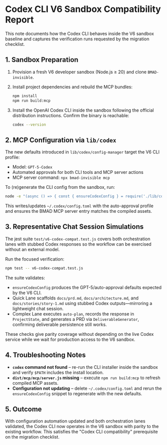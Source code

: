 # Codex CLI V6 Sandbox Compatibility Report

This note documents how the Codex CLI behaves inside the V6 sandbox baseline and captures the verification runs requested by the migration checklist.

## 1. Sandbox Preparation

1. Provision a fresh V6 developer sandbox (Node.js ≥ 20) and clone `BMAD-invisible`.
2. Install project dependencies and rebuild the MCP bundles:

   ```bash
   npm install
   npm run build:mcp
   ```

3. Install the OpenAI Codex CLI inside the sandbox following the official distribution instructions. Confirm the binary is reachable:

   ```bash
   codex --version
   ```

## 2. MCP Configuration via `lib/codex`

The new defaults introduced in `lib/codex/config-manager` target the V6 CLI profile:

- Model: `GPT-5-Codex`
- Automated approvals for both CLI tools and MCP server actions
- MCP server command: `npx bmad-invisible mcp`

To (re)generate the CLI config from the sandbox, run:

```bash
node -e "(async () => { const { ensureCodexConfig } = require('./lib/codex/config-manager.js'); const result = await ensureCodexConfig({ nonInteractive: false }); console.log('Codex config written to', result.configPath); })();"
```

This writes/updates `~/.codex/config.toml` with the auto-approval profile and ensures the BMAD MCP server entry matches the compiled assets.

## 3. Representative Chat Session Simulations

The jest suite `test/v6-codex-compat.test.js` covers both orchestration lanes with stubbed Codex responses so the workflow can be exercised without an external model.

Run the focused verification:

```bash
npm test -- v6-codex-compat.test.js
```

The suite validates:

- `ensureCodexConfig` produces the GPT-5/auto-approval defaults expected by the V6 CLI.
- Quick Lane scaffolds `docs/prd.md`, `docs/architecture.md`, and `docs/stories/story-1.md` using stubbed Codex outputs—mirroring a lightweight chat session.
- Complex Lane executes `auto-plan`, records the response in `ProjectState`, and generates a PRD via `DeliverableGenerator`, confirming deliverable persistence still works.

These checks give parity coverage without depending on the live Codex service while we wait for production access to the V6 sandbox.

## 4. Troubleshooting Notes

- **`codex` command not found** – re-run the CLI installer inside the sandbox and verify `$PATH` includes the install location.
- **`dist/mcp/mcp/server.js` missing** – execute `npm run build:mcp` to refresh compiled MCP assets.
- **Configuration not updating** – delete `~/.codex/config.toml` and rerun the `ensureCodexConfig` snippet to regenerate with the new defaults.

## 5. Outcome

With configuration automation updated and both orchestration lanes validated, the Codex CLI now operates in the V6 sandbox with parity to the existing workflow. This satisfies the "Codex CLI compatibility" prerequisite on the migration checklist.
